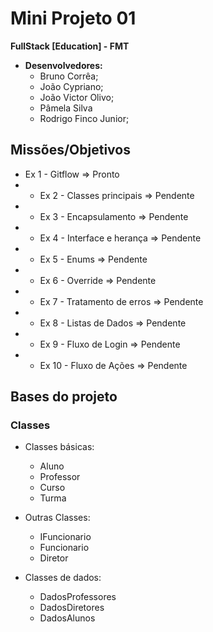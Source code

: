 # Mini Projeto 01
**FullStack [Education] - FMT**

- **Desenvolvedores:**
  - Bruno Corrêa;
  - João Cypriano;
  - João Victor Olivo;
  - Pâmela Silva
  - Rodrigo Finco Junior;

## Missões/Objetivos
- Ex 1 - Gitflow => Pronto
- - Ex 2 - Classes principais => Pendente
- - Ex 3 - Encapsulamento => Pendente
- - Ex 4 - Interface e herança => Pendente
- - Ex 5 - Enums => Pendente
- - Ex 6 - Override => Pendente
- - Ex 7 - Tratamento de erros => Pendente
- - Ex 8 - Listas de Dados => Pendente
- - Ex 9 - Fluxo de Login => Pendente
- - Ex 10 - Fluxo de Ações => Pendente

## Bases do projeto

### Classes
- Classes básicas:
  - Aluno
  - Professor
  - Curso
  - Turma


- Outras Classes:
  - IFuncionario
  - Funcionario
  - Diretor


- Classes de dados:
  - DadosProfessores
  - DadosDiretores
  - DadosAlunos
